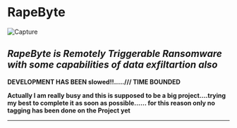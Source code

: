 # RapeByte

![Capture](https://github.com/SxNade/RapeByte/blob/main/Rbyte.png)

*RapeByte is Remotely Triggerable Ransomware with some capabilities of data exfiltartion also*
---

**DEVELOPMENT HAS BEEN slowed!!...../// TIME BOUNDED**

**Actually I am really busy and this is supposed to be a big project....trying my best to complete it as soon as possible......
for this reason only no tagging has been done on the Project yet** 

---
